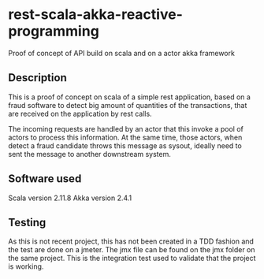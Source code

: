 # rest-scala-akka-reactive-programming
Proof of concept of API build on scala and on a actor akka framework

## Description
This is a proof of concept on scala of a simple rest application, based on a fraud software to detect
big amount of quantities of the transactions, that are received on the application by rest calls.

The incoming requests are handled by an actor that this invoke a pool of actors to process this information.
At the same time, those actors, when detect a fraud candidate throws this message as sysout, ideally need to
sent the message to another downstream system.

## Software used
Scala version 2.11.8
Akka version 2.4.1

## Testing
As this is not recent project, this has not been created in a TDD fashion and the test are done on a jmeter.
The jmx file can be found on the jmx folder on the same project. This is the integration test used to 
validate that the project is working.